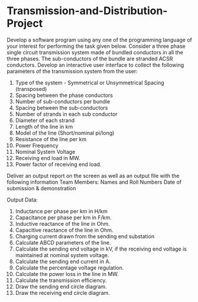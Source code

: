 # Transmission-and-Distribution-Project
Develop a software program using any one of the programming language of your interest for performing the task given below.
Consider a three phase single circuit transmission system made of bundled conductors in all the three phases. The sub-conductors of the bundle are stranded ACSR conductors.
Develop an interactive user interface to collect the following parameters of the transmission system from the user:
1. Type of the system - Symmetrical or Unsymmetrical Spacing (transposed)
2. Spacing between the phase conductors
3. Number of sub-conductors per bundle
4. Spacing between the sub-conductors
5. Number of strands in each sub conductor
6. Diameter of each strand
7. Length of the line in km
8. Model of the line (Short/nominal pi/long)
9. Resistance of the line per km
10. Power Frequency
11. Nominal System Voltage
12. Receiving end load in MW.
13. Power factor of receiving end load.

Deliver an output report on the screen as well as an output file with the following information
Team Members: Names and Roll Numbers
Date of submission & demonstration

Output Data:
1. Inductance per phase per km in H/km
2. Capacitance per phase per km in F/km.
3. Inductive reactance of the line in Ohm.
4. Capacitive reactance of the line in Ohm.
5. Charging current drawn from the sending end substation
6. Calculate ABCD parameters of the line.
7. Calculate the sending end voltage in kV, if the receiving end voltage is maintained at nominal system voltage.
8. Calculate the sending end current in A.
9. Calculate the percentage voltage regulation.
10. Calculate the power loss in the line in MW.
11. Calculate the transmission efficiency.
12. Draw the sending end circle diagram.
13. Draw the receiving end circle diagram.
